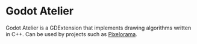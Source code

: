# Godot Atelier

Godot Atelier is a GDExtension that implements drawing algorithms written in C++. Can be used by projects such as [Pixelorama](https://github.com/Orama-Interactive/Pixelorama).
